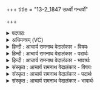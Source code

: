 +++
title = "13-2_1847 ऊर्ध्वो गन्धर्वो"

+++
<details><summary>पदपाठः</summary>

ऊ꣣र्ध्वः꣢। ग꣡न्धर्वः꣢। अ꣡धि꣢꣯। ना꣡के꣢꣯। अ꣣स्थात्। प्रत्य꣢ङ्। प्र꣣ति। अ꣢ङ्। चि꣣त्रा। बि꣡भ्र꣢꣯त्। अ꣣स्य। आ꣡यु꣢꣯धानि। व꣡सा꣢꣯नः। अ꣡त्क꣢꣯म्। सु꣣रभि꣢म्। सु꣣। रभि꣢म्। दृ꣣शे꣢। कम्। स्वः꣢। न। ना꣡म꣢꣯। ज꣣नत। प्रिया꣡णि꣢। १८४७।
</details>

<details><summary>अधिमन्त्रम् (VC)</summary>

- वेनः
- वेनो भार्गवः
- त्रिष्टुप्
- धैवतः
</details>

<details><summary>हिन्दी : आचार्य रामनाथ वेदालंकार - विषयः</summary>

अब मुक्तावस्था में जीवात्मा का स्वरूप वर्णित करते हैं।
</details>

<details><summary>हिन्दी : आचार्य रामनाथ वेदालंकार - पदार्थः</summary>

पदार्थान्वयभाषाः -  (ऊर्ध्वः) जागरूक और उन्नत, (गन्धर्वः) वाणी वा इन्द्रियों को धारण करनेवाला जीवात्मा (नाके अधि) मोक्षावस्था में (अस्थात्) स्थित होता है। वेन अर्थात् कमनीय परमेश्वर (अस्य) इस जीवात्मा के (प्रत्यङ्) अभिमुख होकर (चित्रा) विविध (आयुधा) रक्षा-साधनों को (बिभ्रत्) धारण करता है। तब मोक्षावस्था में जीवात्मा (दृशे कम्) परमात्मा के दर्शन के लिए (सुरभिम्) सद्गुणों से सुरभित (अत्कम्) स्वरूप को (वसानः) धारण करता हुआ (स्वः न) सूर्य के समान (प्रियाणि नाम) प्रिय तेजों को (जनत) प्रकट करता है ॥२॥ यहाँ उपमालङ्कार है ॥२॥
</details>

<details><summary>हिन्दी : आचार्य रामनाथ वेदालंकार - भावार्थः</summary>

भावार्थभाषाः -  मुक्तावस्था में जीवात्मा की लौकिक आकाङ्क्षाएँ समाप्त हो जाती हैं,तेजोमय होकर वह परमात्मा के साहचर्य से दिव्य आनन्द का अनुभव करता है ॥२॥
</details>

<details><summary>संस्कृत : आचार्य रामनाथ वेदालंकार - विषयः</summary>

अथ मुक्तावस्थायां जीवात्मनः स्वरूपं वर्णयति।
</details>

<details><summary>संस्कृत : आचार्य रामनाथ वेदालंकार - पदार्थः</summary>

पदार्थान्वयभाषाः -  (ऊर्ध्वः) जागरूकः उन्नतश्च, (गन्धर्वः) गाः वाचः इन्द्रियाणि वा धरतीति तादृशो जीवात्मा (नाके अधि) मोक्षलोके (अस्यात्) तिष्ठति। वेनः (कान्तः) परमेश्वरः (अस्य) एतस्य जीवात्मनः (प्रत्यङ्) अभिमुखम् (चित्रा) चित्राणि विविधानि (आयुधा) आयुधानि रक्षासाधनानि (बिभ्रत्) धारयन् भवति। तदा मोक्षावस्थायां जीवात्मा (दृशे कम्) परमात्मदर्शनाय किल (सुरभिम्) सद्गुणैः सौरभमयं (अत्कम्) स्वरूपम् (वसानः) धारयन् (स्वः न) सूर्य इव (प्रियाणि नाम) प्रियाणि नामानि तेजांसि (जनत) प्रकटयति ॥२॥ अत्रोपमालङ्कारः ॥२॥
</details>

<details><summary>संस्कृत : आचार्य रामनाथ वेदालंकार - भावार्थः</summary>

भावार्थभाषाः -  मुक्तावस्थायां जीवात्मनो लौकिक्य आकाङ्क्षाः समाप्यन्ते,तेजोमयः स परमात्मसाहचर्येण दिव्यमानन्दमनुभवति ॥२॥
</details>
